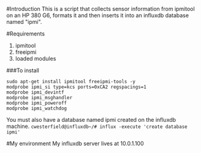 #Introduction
This is a script that collects sensor information from ipmitool on an HP 380 G6, formats it and then inserts it into an influxdb database named "ipmi".

#Requirements 
1. ipmitool 
1. freeipmi
1. loaded modules

###To install
```
sudo apt-get install ipmitool freeipmi-tools -y
modprobe ipmi_si type=kcs ports=0xCA2 regspacings=1
modprobe ipmi_devintf
modprobe ipmi_msghandler
modprobe ipmi_poweroff
modprobe ipmi_watchdog
```

You must also have a database named ipmi created on the influxdb machine. 
`cwesterfield@influxdb~/# influx -execute 'create database ipmi'`

#My environment
My influxdb server lives at 10.0.1.100
